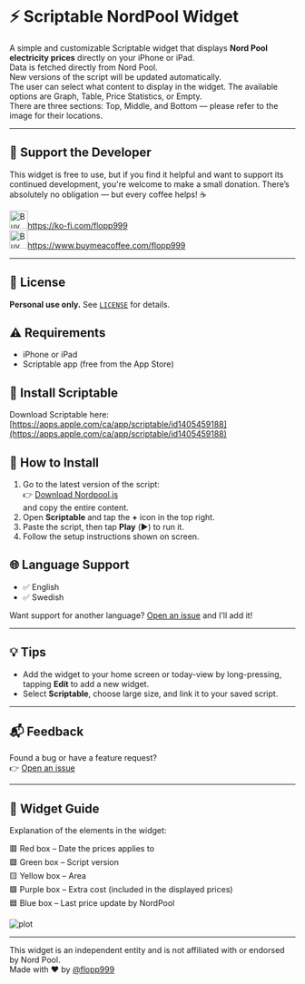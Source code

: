 # ⚡️ Scriptable NordPool Widget

A simple and customizable Scriptable widget that displays **Nord Pool electricity prices** directly on your iPhone or iPad.  
Data is fetched directly from Nord Pool.  
New versions of the script will be updated automatically.  
The user can select what content to display in the widget. The available options are Graph, Table, Price Statistics, or Empty.  
There are three sections: Top, Middle, and Bottom — please refer to the image for their locations.  

---

## 💖 Support the Developer

This widget is free to use, but if you find it helpful and want to support its continued development, you're welcome to make a small donation.
There’s absolutely no obligation — but every coffee helps! ☕

<a href="https://ko-fi.com/flopp999" target="_blank">
  <img src="https://github.githubassets.com/assets/ko_fi-53a60c17e75c.svg" width="32" height="32" alt="Buy me a coffee">https://ko-fi.com/flopp999
</a>
<br>
<a href="https://www.buymeacoffee.com/flopp999" target="_blank">
  <img src="https://cdn.buymeacoffee.com/static/prod/9.7.2/build/assets/apple-icon-57x57-36252584.png" width="32" height="32" alt="Buy me a coffee">https://www.buymeacoffee.com/flopp999
</a>   

---

## 📄 License

**Personal use only.** See [`LICENSE`](LICENSE) for details.

## ⚠️ Requirements

- iPhone or iPad  
- Scriptable app (free from the App Store)

## 📲 Install Scriptable

Download Scriptable here:  
[https://apps.apple.com/ca/app/scriptable/id1405459188](https://apps.apple.com/ca/app/scriptable/id1405459188)

## 🔧 How to Install

1. Go to the latest version of the script:  
   👉 [Download Nordpool.js](https://github.com/flopp999/Scriptable-NordPool/releases/latest/download/Nordpool.js)  
   and copy the entire content.
2. Open **Scriptable** and tap the **+** icon in the top right.
3. Paste the script, then tap **Play** (▶️) to run it.
4. Follow the setup instructions shown on screen.

## 🌐 Language Support

- ✅ English  
- ✅ Swedish  

Want support for another language? [Open an issue](https://github.com/flopp999/Scriptable-NordPool/issues) and I’ll add it!

---

## 💡 Tips

- Add the widget to your home screen or today-view by long-pressing, tapping **Edit** to add a new widget.
- Select **Scriptable**, choose large size, and link it to your saved script.

---

## 📬 Feedback

Found a bug or have a feature request?  
👉 [Open an issue](https://github.com/flopp999/Scriptable-NordPool/issues)

---

## 🧩 Widget Guide

Explanation of the elements in the widget:

🟥 Red box – Date the prices applies to  
🟩 Green box – Script version  
🟨 Yellow box – Area  
🟪 Purple box – Extra cost (included in the displayed prices)  
🟦 Blue box – Last price update by NordPool  

![plot](Scriptable-NordPool.png)

---
This widget is an independent entity and is not affiliated with or endorsed by Nord Pool.  
Made with ❤️ by [@flopp999](https://github.com/flopp999)
